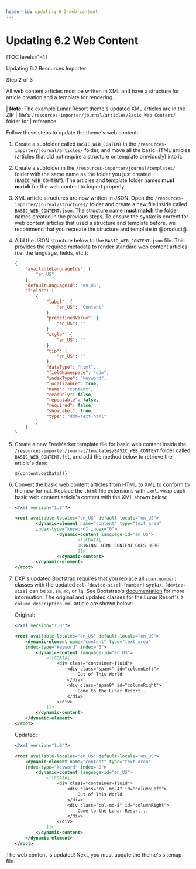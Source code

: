 ```yaml
---
header-id: updating-6-2-web-content
---
```


# Updating 6.2 Web Content

[TOC levels=1-4]

<div class="learn-path-step row">
    <p id="stepTitle">Updating 6.2 Resources Importer</p><p>Step 2 of 3</p>
</div>

All web content articles must be written in XML and have a structure for article 
creation and a template for rendering. 

| **Note:** The example Lunar Resort theme's updated XML articles are in the ZIP
| file's `/resources-importer/journal/articles/Basic Web Content/` folder for
| reference.

Follow these steps to update the theme's web content:

1.  Create a subfolder called `BASIC_WEB_CONTENT` in the 
    `/resources-importer/journal/articles/` folder, and move all the basic HTML 
    articles (articles that did not require a structure or template previously) 
    into it. 

2.  Create a subfolder in the `/resources-importer/journal/templates/` folder 
    with the same name as the folder you just created (`BASIC_WEB_CONTENT`). The 
    articles and template folder names **must match** for the web content to 
    import properly.

3.  XML article structures are now written in JSON. Open the 
    `/resources-importer/journal/structures/` folder and create a new file 
    inside called `BASIC_WEB_CONTENT.json`. The structure name **must match** 
    the folder names created in the previous steps. To ensure the syntax is 
    correct for web content articles that used a structure and template before, 
    we recommend that you recreate the structure and template in @product@. 

4.  Add the JSON structure below to the `BASIC_WEB_CONTENT.json` file. This 
    provides the required metadata to render standard web content articles 
    (i.e. the language, fields, etc.):

    ```json
    {
        "availableLanguageIds": [
            "en_US"
        ],
        "defaultLanguageId": "en_US",
        "fields": [
            {
                "label": {
                    "en_US": "Content"
                },
                "predefinedValue": {
                    "en_US": ""
                },
                "style": {
                    "en_US": ""
                },
                "tip": {
                    "en_US": ""
                },
                "dataType": "html",
                "fieldNamespace": "ddm",
                "indexType": "keyword",
                "localizable": true,
                "name": "content",
                "readOnly": false,
                "repeatable": false,
                "required": false,
                "showLabel": true,
                "type": "ddm-text-html"
            }
        ]
    }
    ```

5.  Create a new FreeMarker template file for basic web content inside the 
    `/resources-importer/journal/templates/BASIC_WEB_CONTENT` folder called 
    `BASIC_WEB_CONTENT.ftl`, and add the method below to retrieve the article's 
    data:

    ```markup
    ${content.getData()}
    ```

6.  Convert the basic web content articles from HTML to XML to conform to the 
    new format. Replace the `.html` file extensions with `.xml`. wrap each basic 
    web content article's content with the XML shown below:

    ```xml
    <?xml version="1.0"?>

    <root available-locales="en_US" default-locale="en_US">
            <dynamic-element name="content" type="text_area"
            index-type="keyword" index="0">
                    <dynamic-content language-id="en_US">
                            <![CDATA[
                            ORIGINAL HTML CONTENT GOES HERE
                            ]]>
                    </dynamic-content>
            </dynamic-element>
    </root>
    ```

7.  DXP's updated Bootstrap requires that you replace all 
    `span[number]` classes with the updated `col-[device-size]-[number]` syntax.
    `[device-size]` can be `xs`, `sm`, `md`, or `lg`. See Bootstrap's 
    [documentation](https://getbootstrap.com/docs/4.0/layout/grid/) for more 
    information. The original and updated classes for the Lunar Resort's 
    `2 column description.xml` article are shown below:

    Original:

    ```xml
    <?xml version="1.0"?>

    <root available-locales="en_US" default-locale="en_US">
        <dynamic-element name="content" type="text_area"
        index-type="keyword" index="0">
            <dynamic-content language-id="en_US">
                <![CDATA[
                    <div class="container-fluid">
                        <div class="span4" id="columnLeft">
                            Out of This World
                        </div>
                        <div class="span8" id="columnRight">
                            Come to the Lunar Resort...
                        </div>
                    </div>
                ]]>
            </dynamic-content>
        </dynamic-element>
    </root>
    ```

    Updated:

    ```xml
    <?xml version="1.0"?>

    <root available-locales="en_US" default-locale="en_US">
        <dynamic-element name="content" type="text_area"
        index-type="keyword" index="0">
            <dynamic-content language-id="en_US">
                <![CDATA[
                    <div class="container-fluid">
                        <div class="col-md-4" id="columnLeft">
                            Out of This World
                        </div>
                        <div class="col-md-8" id="columnRight">
                            Come to the Lunar Resort...
                        </div>
                    </div>
                ]]>
            </dynamic-content>
        </dynamic-element>
    </root>
    ```

The web content is updated! Next, you must update the theme's sitemap file. 
